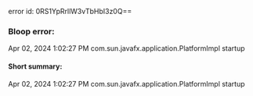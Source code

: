 error id: 0RS1YpRrllW3vTbHbI3z0Q==
### Bloop error:

Apr 02, 2024 1:02:27 PM com.sun.javafx.application.PlatformImpl startup
#### Short summary: 

Apr 02, 2024 1:02:27 PM com.sun.javafx.application.PlatformImpl startup